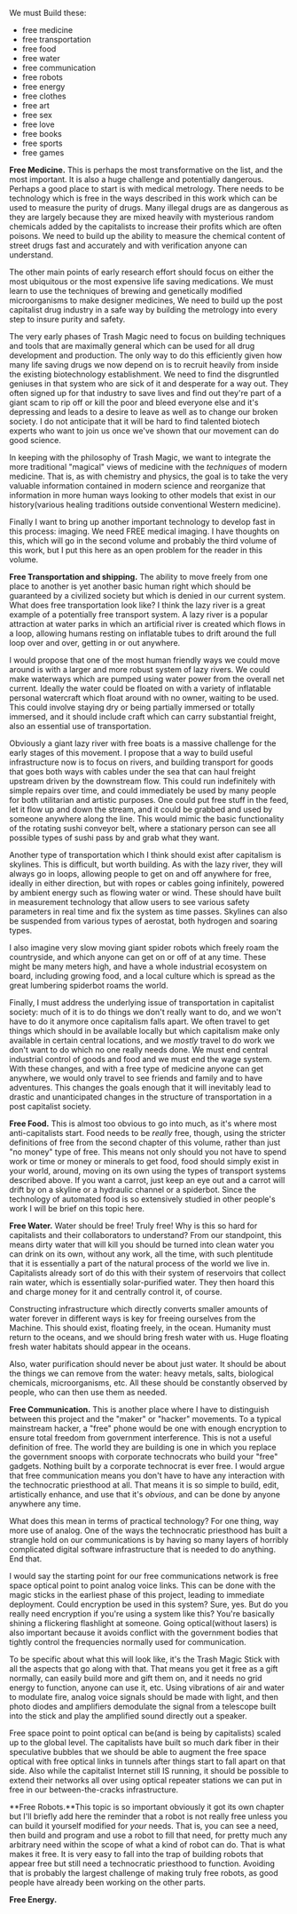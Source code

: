 

We must Build these:

- free medicine
- free transportation
- free food
- free water
- free communication
- free robots
- free energy
- free clothes
- free art
- free sex
- free love
- free books
- free sports
- free games
 
 
 **Free Medicine.** This is perhaps the most transformative on the list, and the most important. It is also a huge challenge and potentially dangerous.  Perhaps a good place to start is with medical metrology.  There needs to be technology which is free in the ways described in this work which can be used to measure the purity of drugs.  Many illegal drugs are as dangerous as they are largely because they are mixed heavily with mysterious random chemicals added by the capitalists to increase their profits which are often poisons.  We need to build up the ability to measure the chemical content of street drugs fast and accurately and with verification anyone can understand.  
 
 The other main points of early research effort should focus on either the most ubiquitous or the most expensive life saving medications.  We must learn to use the techniques of brewing and genetically modified microorganisms to make designer medicines, We need to build up the post capitalist drug industry in a safe way by building the metrology into every step to insure purity and safety.  
 
The very early phases of Trash Magic need to focus on building techniques and tools that are maximally general which can be used for all drug development and production.  The only way to do this efficiently given how many life saving drugs we now depend on is to recruit heavily from inside the existing biotechnology establishment.  We need to find the disgruntled geniuses in that system who are sick of it and desperate for a way out.  They often signed up for that industry to save lives and find out they're part of a giant scam to rip off or kill the poor and bleed everyone else and it's depressing and leads to a desire to leave as well as to change our broken society.  I do not anticipate that it will be hard to find talented biotech experts who want to join us once we've shown that our movement can do good science.  

In keeping with the philosophy of Trash Magic, we want to integrate the more traditional "magical" views of medicine with the *techniques* of modern medicine.  That is, as with chemistry and physics, the goal is to take the very valuable information contained in modern science and reorganize that information in more human ways looking to other models that exist in our history(various healing traditions outside conventional Western medicine).

Finally I want to bring up another important technology to develop fast in this process: imaging.  We need FREE medical imaging.  I have thoughts on this, which will go in the second volume and probably the third volume of this work, but I put this here as an open problem for the reader in this volume.  

**Free Transportation and shipping.** The ability to move freely from one place to another is yet another basic human right which should be guaranteed by a civilized society but which is denied in our current system.  What does free transportation look like?  I think the lazy river is a great example of a potentially free transport system.  A lazy river is a popular attraction at water parks in which an artificial river is created which flows in a loop, allowing humans resting on inflatable tubes to drift around the full loop over and over, getting in or out anywhere.  

I would propose that one of the most human friendly ways we could move around is with a larger and more robust system of lazy rivers.  We could make waterways which are pumped using water power from the overall net current. Ideally the water could be floated on with a variety of inflatable personal watercraft which float around with no owner, waiting to be used.  This could involve staying dry or being partially immersed or totally immersed, and it should include craft which can carry substantial freight, also an essential use of transportation. 

Obviously a giant lazy river with free boats is a massive challenge for the early stages of this movement.  I propose that a way to build useful infrastructure now is to focus on rivers, and building transport for goods that goes both ways with cables under the sea that can haul freight upstream driven by the downstream flow.  This could run indefinitely with simple repairs over time, and could immediately be used by many people for both utilitarian and artistic purposes.  One could put free stuff in the feed, let it flow up and down the stream, and it could be grabbed and used by someone anywhere along the line.  This would mimic the basic functionality of the rotating sushi conveyor belt, where a stationary person can see all possible types of sushi pass by and grab what they want.  

Another type of transportation which I think should exist after capitalism is skylines.  This is difficult, but worth building.  As with the lazy river, they will always go in loops, allowing people to get on and off anywhere for free, ideally in either direction, but with ropes or cables going infinitely, powered by ambient energy such as flowing water or wind.  These should have built in measurement technology that allow users to see various safety parameters in real time and fix the system as time passes. Skylines can also be suspended from various types of aerostat, both hydrogen and soaring types.  

I also imagine very slow moving giant spider robots which freely roam the countryside, and which anyone can get on or off of at any time.  These might be many meters high, and have a whole industrial ecosystem on board, including growing food, and a local culture which is spread as the great lumbering spiderbot roams the world.  

Finally, I must address the underlying issue of transportation in capitalist society: much of it is to do things we don't really want to do, and we won't have to do it anymore once capitalism falls apart.  We often travel to get things which should in be available locally but which capitalism make only available in certain central locations, and we *mostly* travel to do work we don't want to do which no one really needs done.  We must end central industrial control of goods and food and we must end the wage system.  With these changes, and with a free type of medicine anyone can get anywhere, we would only travel to see friends and family and to have adventures.  This changes the goals enough that it will inevitably lead to drastic and unanticipated changes in the structure of transportation in a post capitalist society.  

**Free Food.** This is almost too obvious to go into much, as it's where most anti-capitalists start.  Food needs to be *really* free, though, using the stricter definitions of free from the second chapter of this volume, rather than just "no money" type of free.  This means not only should you not have to spend work or time or money or minerals to get food, food should simply exist in your world, around, moving on its own using the types of transport systems described above.  If you want a carrot, just keep an eye out and a carrot will drift by on a skyline or a hydraulic channel or a spiderbot.  Since the technology of automated food is so extensively studied in other people's work I will be brief on this topic here.

**Free Water.** Water should be free! Truly free! Why is this so hard for capitalists and their collaborators to understand?  From our standpoint, this means dirty water that will kill you should be turned into clean water you can drink on its own, without any work, all the time, with such plentitude that it is essentially a part of the natural process of the world we live in.  Capitalists already sort of do this with their system of reservoirs that collect rain water, which is essentially solar-purified water.  They then hoard this and charge money for it and centrally control it, of course. 

Constructing infrastructure which directly converts smaller amounts of water forever in different ways is key for freeing ourselves from the Machine.  This should exist, floating freely, in the ocean.  Humanity must return to the oceans, and we should bring fresh water with us.  Huge floating fresh water habitats should appear in the oceans. 

Also, water purification should never be about just water.  It should be about the things we can remove from the water: heavy metals, salts, biological chemicals, microorganisms, etc.  All these should be constantly observed by people, who can then use them as needed.  

**Free Communication.** This is another place where I have to distinguish between this project and the "maker" or "hacker" movements.  To a typical mainstream hacker, a "free" phone would be one with enough encryption to ensure total freedom from government interference.   This is not a useful definition of free.  The world they are building is one in which you replace the government snoops with corporate technocrats who build your "free" gadgets.  Nothing built by a corporate technocrat is ever free.  I would argue that free communication means you don't have to have any interaction with the technocratic priesthood at all.  That means it is so simple to build, edit, artistically enhance, and use that it's *obvious*, and can be done by anyone anywhere any time.  

What does this mean in terms of practical technology?  For one thing, way more use of analog.  One of the ways the technocratic priesthood has built a strangle hold on our communications is by having so many layers of horribly complicated digital software infrastructure that is needed to do anything.  End that.

I would say the starting point for our free communications network is free space optical point to point analog voice links.  This can be done with the magic sticks in the earliest phase of this project, leading to immediate deployment.  Could encryption be used in this system?  Sure, yes.  But do you really need encryption if you're using a system like this?  You're basically shining a flickering flashlight at someone.  Going optical(without lasers) is also important because it avoids conflict with the government bodies that tightly control the frequencies normally used for communication.  


To be specific about what this will look like, it's the Trash Magic Stick with all the aspects that go along with that.  That means you get it free as a gift normally, can easily build more and gift them on, and it needs no grid energy to function, anyone can use it, etc.  Using vibrations of air and water to modulate fire, analog voice signals should be made with light, and then photo diodes and amplifiers demodulate the signal from a telescope built into the stick and play the amplified sound directly out a speaker.  

Free space point to point optical can be(and is being by capitalists) scaled up to the global level.  The capitalists have built so much dark fiber in their speculative bubbles that we should be able to augment the free space optical with free optical links in tunnels after things start to fall apart on that side. Also while the capitalist Internet still IS running, it should be possible to extend their networks all over using optical repeater stations we can put in free in our between-the-cracks infrastructure. 

**Free Robots.**This topic is so important obviously it got its own chapter but I'll briefly add here the reminder that a robot is not really free unless you can build it yourself modified for *your* needs.  That is, you can see a need, then build and program and use a robot to fill that need, for pretty much any arbitrary need within the scope of what a kind of robot can do.  That is what makes it free.  It is very easy to fall into the trap of building robots that appear free but still need a technocratic priesthood to function.  Avoiding that is probably the largest challenge of making truly free robots, as good people have already been working on the other parts.  

**Free Energy.**

